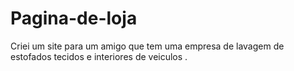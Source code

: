 # Pagina-de-loja
Criei um site para um amigo que tem uma empresa de lavagem de estofados tecidos  e interiores de veiculos .
